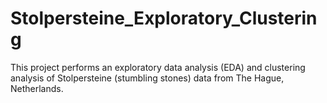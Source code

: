 # Stolpersteine_Exploratory_Clustering
This project performs an exploratory data analysis (EDA) and clustering analysis of Stolpersteine (stumbling stones) data from The Hague, Netherlands.

